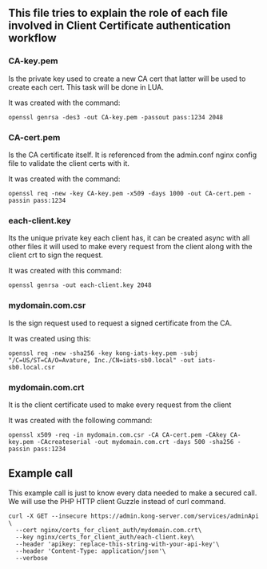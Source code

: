 ## This file tries to explain the role of each file involved in Client Certificate authentication workflow


### CA-key.pem

Is the private key used to create a new CA cert that latter will be used to create each cert. This task will be done in LUA.

It was created with the command:

`openssl genrsa -des3 -out CA-key.pem -passout pass:1234 2048`

### CA-cert.pem

Is the CA certificate itself. It is referenced from the admin.conf nginx config file to validate the client certs with it.

It was created with the command:

`openssl req -new -key CA-key.pem -x509 -days 1000 -out CA-cert.pem -passin pass:1234`


### each-client.key

Its the unique private key each client has, it can be created async with all other files it will used to make every request from the client along with the client crt to sign the request.

It was created with this command:

`openssl genrsa -out each-client.key 2048`

### mydomain.com.csr

Is the sign request used to request a signed certificate from the CA.

It was created using this:

`openssl req -new -sha256 -key kong-iats-key.pem -subj "/C=US/ST=CA/O=Avature, Inc./CN=iats-sb0.local" -out iats-sb0.local.csr`

### mydomain.com.crt

It is the client certificate used to make every request from the client

It was created with the following command:

`openssl x509 -req -in mydomain.com.csr -CA CA-cert.pem -CAkey CA-key.pem -CAcreateserial -out mydomain.com.crt -days 500 -sha256 -passin pass:1234`

## Example call

This example call is just to know every data needed to make a secured call. We will use the PHP HTTP client Guzzle instead of curl command.

```
curl -X GET --insecure https://admin.kong-server.com/services/adminApi \
  --cert nginx/certs_for_client_auth/mydomain.com.crt\
  --key nginx/certs_for_client_auth/each-client.key\
  --header 'apikey: replace-this-string-with-your-api-key'\
  --header 'Content-Type: application/json'\
  --verbose
```
